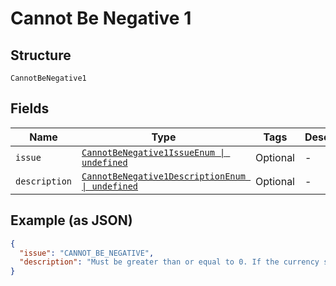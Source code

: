
# Cannot Be Negative 1

## Structure

`CannotBeNegative1`

## Fields

| Name | Type | Tags | Description |
|  --- | --- | --- | --- |
| `issue` | [`CannotBeNegative1IssueEnum \| undefined`](../../doc/models/cannot-be-negative-1-issue-enum.md) | Optional | - |
| `description` | [`CannotBeNegative1DescriptionEnum \| undefined`](../../doc/models/cannot-be-negative-1-description-enum.md) | Optional | - |

## Example (as JSON)

```json
{
  "issue": "CANNOT_BE_NEGATIVE",
  "description": "Must be greater than or equal to 0. If the currency supports decimals, only two decimal place precision is supported."
}
```

